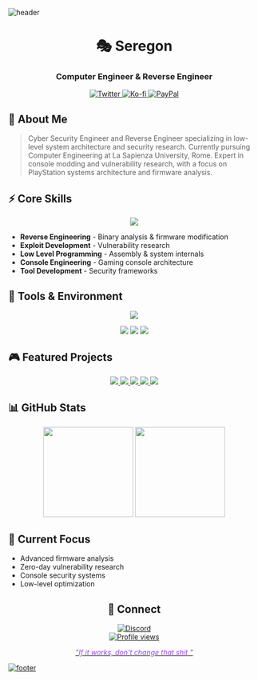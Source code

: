 ![header](https://capsule-render.vercel.app/api?type=waving&color=0:800080,50:4B0082,100:483D8B&height=250&section=header&text=Seregon&fontSize=80&fontColor=ffffff&animation=twinkling&fontAlignY=40&desc=Computer%20Engineer%20%7C%20Reverse%20Engineer&descAlignY=60)

<div align="center">
  <h1>🎭 Seregon</h1>
  <h3>Computer Engineer & Reverse Engineer</h3>

  <p>
    <a href="https://twitter.com/SeregonWar">
      <img src="https://img.shields.io/badge/-Twitter-1DA1F2?style=for-the-badge&logo=x&logoColor=white" alt="Twitter"/>
    </a>
    <a href="https://ko-fi.com/seregon">
      <img src="https://img.shields.io/badge/-Support%20Me-FF5E5B?style=for-the-badge&logo=ko-fi&logoColor=white" alt="Ko-fi"/>
    </a>
        <a href="paypal.me/seregonwar">
      <img src="https://img.shields.io/badge/-PayPal-1DA1F2?style=for-the-badge&logo=paypal&logoColor=white" alt="PayPal"/>
    </a>
  </p>
</div>

## 👾 About Me

> Cyber Security Engineer and Reverse Engineer specializing in low-level system architecture and security research. Currently pursuing Computer Engineering at La Sapienza University, Rome. Expert in console modding and vulnerability research, with a focus on PlayStation systems architecture and firmware analysis.

## ⚡ Core Skills

<div align="center">
  <img src="https://skillicons.dev/icons?i=cpp,java,python,swift,assembly" />
</div>

- **Reverse Engineering** - Binary analysis & firmware modification
- **Exploit Development** - Vulnerability research
- **Low Level Programming** - Assembly & system internals
- **Console Engineering** - Gaming console architecture
- **Tool Development** - Security frameworks

## 🔧 Tools & Environment

<div align="center">
  <img src="https://skillicons.dev/icons?i=docker,linux,vscode,git" />
  
  <p>
    <img src="https://img.shields.io/badge/-IDA_Pro-8A2BE2?style=flat-square&logo=hex&logoColor=white"/>
    <img src="https://img.shields.io/badge/-Ghidra-4A154B?style=flat-square&logo=ghidra&logoColor=white"/>
    <img src="https://img.shields.io/badge/-WireShark-1679A7?style=flat-square&logo=wireshark&logoColor=white"/>
  </p>
</div>

## 🎮 Featured Projects

<div align="center">
  <a href="https://github.com/seregonwar/PkgToolBox">
    <img src="https://github-readme-stats.vercel.app/api/pin/?username=seregonwar&repo=PkgToolBox&theme=midnight-purple&hide_border=true" />
  </a>
  <a href="https://github.com/seregonwar/MetaForge">
    <img src="https://github-readme-stats.vercel.app/api/pin/?username=seregonwar&repo=MetaForge&theme=midnight-purple&hide_border=true" />
  </a>
  <a href="https://github.com/seregonwar/CoreBaseApplication">
    <img src="https://github-readme-stats.vercel.app/api/pin/?username=seregonwar&repo=CoreBaseApplication&theme=midnight-purple&hide_border=true" />
  </a>
    </a>
  <a href="https://github.com/seregonwar/MetaForge-Compiler">
    <img src="https://github-readme-stats.vercel.app/api/pin/?username=seregonwar&repo=MetaForge-Compiler&theme=midnight-purple&hide_border=true" />
  </a>
    </a>
  <a href="https://github.com/seregonwar/AirWin">
    <img src="https://github-readme-stats.vercel.app/api/pin/?username=seregonwar&repo=AirWin&theme=midnight-purple&hide_border=true" />
  </a>
</div>

## 📊 GitHub Stats

<div align="center">
  <img height="180em" src="https://github-readme-stats.vercel.app/api?username=seregonwar&show_icons=true&theme=midnight-purple&include_all_commits=true&count_private=true&hide_border=true"/>
  <img height="180em" src="https://github-readme-streak-stats.herokuapp.com/?user=seregonwar&theme=midnight-purple&hide_border=true"/>
</div>

## 🎯 Current Focus

- Advanced firmware analysis
- Zero-day vulnerability research
- Console security systems
- Low-level optimization

<div align="center">
  <h2>🤝 Connect</h2>
  <a href="https://discord.gg/seregonwar">
    <img src="https://img.shields.io/badge/-Discord-5865F2?style=for-the-badge&logo=discord&logoColor=white" alt="Discord"/>
</div>

<div align="center">
  <img src="https://komarev.com/ghpvc/?username=seregonwar&style=flat-square&color=blueviolet" alt="Profile views"/>
  <p style="font-style: italic; color: #9745F5">"If it works, don't change that shit "</p>
</div>

![footer](https://capsule-render.vercel.app/api?type=waving&color=0:800080,50:4B0082,100:483D8B&height=100&section=footer)
